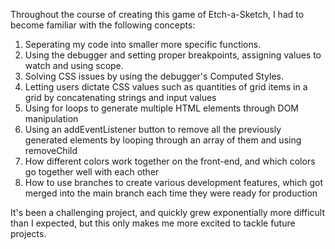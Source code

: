 Throughout the course of creating this game of Etch-a-Sketch, I had to become familiar with the following concepts:
  1) Seperating my code into smaller more specific functions.
  2) Using the debugger and setting proper breakpoints, assigning values to watch and using scope.
  3) Solving CSS issues by using the debugger's Computed Styles. 
  4) Letting users dictate CSS values such as quantities of grid items in a grid by concatenating strings and input values
  5) Using for loops to generate multiple HTML elements through DOM manipulation
  6) Using an addEventListener button to remove all the previously generated elements by looping through an array of them and using removeChild
  7) How different colors work together on the front-end, and which colors go together well with each other
  8) How to use branches to create various development features, which got merged into the main branch each time they were ready for production

It's been a challenging project, and quickly grew exponentially more difficult than I expected, but this only makes me more excited to tackle future projects. 

